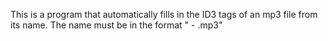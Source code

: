 This is a program that automatically fills in the ID3 tags of an mp3 file from its name.
The name must be in the format "<name of artist> - <name of song>.mp3"
